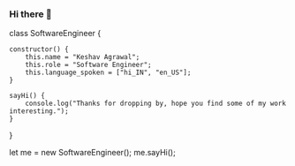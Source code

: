 ### Hi there 👋

<!--
**keshavkagrawal28/keshavkagrawal28** is a ✨ _special_ ✨ repository because its `README.md` (this file) appears on your GitHub profile.

Here are some ideas to get you started:

- 🔭 I’m currently working on ...
- 🌱 I’m currently learning ...
- 👯 I’m looking to collaborate on ...
- 🤔 I’m looking for help with ...
- 💬 Ask me about ...
- 📫 How to reach me: ...
- 😄 Pronouns: ...
- ⚡ Fun fact: ...
-->

class SoftwareEngineer {

    constructor() {
        this.name = "Keshav Agrawal";
        this.role = "Software Engineer";
        this.language_spoken = ["hi_IN", "en_US"];
    }

    sayHi() {
        console.log("Thanks for dropping by, hope you find some of my work interesting.");
    }
}

let me = new SoftwareEngineer();
me.sayHi();
